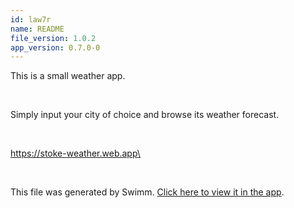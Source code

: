 ```yaml
---
id: law7r
name: README
file_version: 1.0.2
app_version: 0.7.0-0
---
```


This is a small weather app.

<br/>

Simply input your city of choice and browse its weather forecast.

<br/>

https://stoke-weather.web.app\


<br/>

This file was generated by Swimm. [Click here to view it in the app](http://localhost:5000/repos/Z2l0aHViJTNBJTNBc3Rva2Utd2VhdGhlciUzQSUzQUFkZGllQ29oZW4=/docs/law7r).